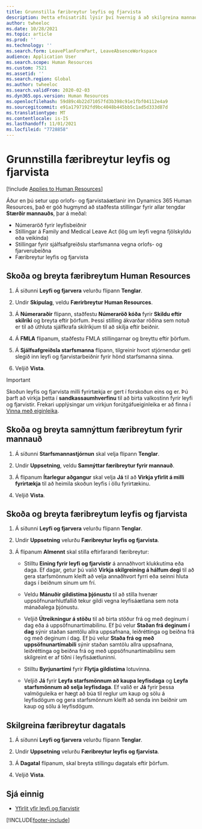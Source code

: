 ```yaml
---
title: Grunnstilla færibreytur leyfis og fjarvista
description: Þetta efnisatriði lýsir því hvernig á að skilgreina mannauðsfæribreytur fyrir orlof og fjarveru í Dynamics 365 Human Resources.
author: twheeloc
ms.date: 10/28/2021
ms.topic: article
ms.prod: ''
ms.technology: ''
ms.search.form: LeavePlanFormPart, LeaveAbsenceWorkspace
audience: Application User
ms.search.scope: Human Resources
ms.custom: 7521
ms.assetid: ''
ms.search.region: Global
ms.author: twheeloc
ms.search.validFrom: 2020-02-03
ms.dyn365.ops.version: Human Resources
ms.openlocfilehash: 59d89c4b22d71057fd3b398c91e1fbf04112e4a9
ms.sourcegitcommit: e91a1797192fd9bc4048b445bb5c1ad5d333d87d
ms.translationtype: MT
ms.contentlocale: is-IS
ms.lasthandoff: 11/01/2021
ms.locfileid: "7728858"
---
```

# <a name="configure-leave-and-absence-parameters"></a>Grunnstilla færibreytur leyfis og fjarvista

[!include [Applies to Human Resources](../includes/applies-to-hr.md)]

Áður en þú setur upp orlofs- og fjarvistaáætlanir inn Dynamics 365 Human Resources, það er góð hugmynd að staðfesta stillingar fyrir allar tengdar **Stærðir mannauðs**, þar á meðal:

- Númeraröð fyrir leyfisbeiðnir
- Stillingar á Family and Medical Leave Act (lög um leyfi vegna fjölskyldu eða veikinda)
- Stillingar fyrir sjálfsafgreiðslu starfsmanna vegna orlofs- og fjarverubeiðna
- Færibreytur leyfis og fjarvista

## <a name="view-and-change-human-resources-parameters"></a>Skoða og breyta færibreytum Human Resources

1. Á síðunni **Leyfi og fjarvera** velurðu flipann **Tenglar**.

2. Undir **Skipulag**, veldu **Færirbreytur Human Resources**.

3. Á **Númeraraðir** flipann, staðfestu **Númeraröð kóða** fyrir **Skildu eftir skilríki** og breyta eftir þörfum. Þessi stilling ákvarðar röðina sem notuð er til að úthluta sjálfkrafa skilríkjum til að skilja eftir beiðnir.

4. Á **FMLA** flipanum, staðfestu FMLA stillingarnar og breyttu eftir þörfum.

5. Á **Sjálfsafgreiðsla starfsmanna** flipann, tilgreinir hvort stjórnendur geti slegið inn leyfi og fjarvistarbeiðnir fyrir hönd starfsmanna sinna.

7. Veljið **Vista**.

>[!IMPORTANT]
>Skoðun leyfis og fjarvista milli fyrirtækja er gert í forskoðun eins og er. Þú þarft að virkja þetta í **sandkassaumhverfinu** til að birta valkostinn fyrir leyfi og fjarvistir. Frekari upplýsingar um virkjun forútgáfueiginleika er að finna í [Vinna með eiginleika](hr-admin-manage-features.md).

## <a name="view-and-change-human-resources-shared-parameters"></a>Skoða og breyta samnýttum færibreytum fyrir mannauð

1. Á síðunni **Starfsmannastjórnun** skal velja flipann **Tenglar**.

2. Undir **Uppsetning**, veldu **Samnýttar færibreytur fyrir mannauð**.

3. Á flipanum **Ítarlegur aðgangur** skal velja **Já** til að **Virkja yfirlit á milli fyrirtækja** til að heimila skoðun leyfis í öllu fyrirtækinu.

4. Veljið **Vista**.

## <a name="view-and-change-leave-and-absence-parameters"></a>Skoða og breyta færibreytum leyfis og fjarvista

1. Á síðunni **Leyfi og fjarvera** velurðu flipann **Tenglar**.

2. Undir **Uppsetning** velurðu **Færibreytur leyfis og fjarvista**.

3. Á flipanum **Almennt** skal stilla eftirfarandi færibreytur:
 
    - Stilltu **Eining fyrir leyfi og fjarvistir** á annaðhvort klukkutíma eða daga. Ef dagar, getur þú valið **Virkja skilgreining á hálfum degi** til að gera starfsmönnum kleift að velja annaðhvort fyrri eða seinni hluta dags í beiðnum sínum um frí. 

    - Veldu **Mánuðir gildistíma þjónustu** til að stilla hvenær uppsöfnunarhlutfallið tekur gildi vegna leyfisáætlana sem nota mánaðalega þjónustu.

    - Veljið **Útreikningur á stöðu** til að birta stöður frá og með deginum í dag eða á uppsöfnunartímabilinu. Ef þú velur **Staðan frá deginum í dag** sýnir staðan samtölu allra uppsafnana, leiðréttinga og beiðna frá og með deginum í dag. Ef þú velur **Staða frá og með uppsöfnunartímabili** sýnir staðan samtölu allra uppsafnana, leiðréttinga og beiðna frá og með uppsöfnunartímabilinu sem skilgreint er af tíðni í leyfisáætluninni. 

    - Stilltu **Byrjunartími** fyrir **Flytja gildistíma** lotuvinna.  
    
    - Veljið **Já** fyrir **Leyfa starfsmönnum að kaupa leyfisdaga** og **Leyfa starfsmönnum að selja leyfisdaga**. Ef valið er **Já** fyrir þessa valmöguleika er hægt að búa til reglur um kaup og sölu á leyfisdögum og gera starfsmönnum kleift að senda inn beiðnir um kaup og sölu á leyfisdögum.

## <a name="configure-calendar-parameters"></a>Skilgreina færibreytur dagatals

1. Á síðunni **Leyfi og fjarvera** velurðu flipann **Tenglar**.

2. Undir **Uppsetning** velurðu **Færibreytur leyfis og fjarvista**.

3. Á **Dagatal** flipanum, skal breyta stillingu dagatals eftir þörfum.

4. Veljið **Vista**.

## <a name="see-also"></a>Sjá einnig

- [Yfirlit yfir leyfi og fjarvistir](hr-leave-and-absence-overview.md)


[!INCLUDE[footer-include](../includes/footer-banner.md)]
